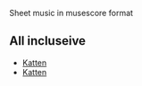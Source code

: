 Sheet music in musescore format

## All incluseive
- [Katten](Everybody_Wants_to_Be_a_Cat/)
- [Katten](Everybody_Wants_to_Be_a_Cat/mscweb.html?dpi=360&Everybody_Wants_to_Be_a_Cat)
